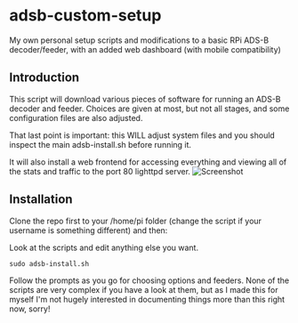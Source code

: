 # adsb-custom-setup
My own personal setup scripts and modifications to a basic RPi ADS-B decoder/feeder, with an added web dashboard (with mobile compatibility)

## Introduction
This script will download various pieces of software for running an ADS-B decoder and feeder. Choices are given at most, but not all stages, and some configuration files are also adjusted.

That last point is important: this WILL adjust system files and you should inspect the main adsb-install.sh before running it.

It will also install a web frontend for accessing everything and viewing all of the stats and traffic to the port 80 lighttpd server.
![Screenshot](https://i.imgur.com/55NgHAJ.png "Screenshot 1")

## Installation
Clone the repo first to your /home/pi folder (change the script if your username is something different) and then:

Look at the scripts and edit anything else you want.

`sudo adsb-install.sh`

Follow the prompts as you go for choosing options and feeders. None of the scripts are very complex if you have a look at them, but as I made this for myself I'm not hugely interested in documenting things more than this right now, sorry!
